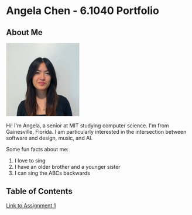 # Angela Chen - 6.1040 Portfolio
## About Me
<img src="assets/headshot.jpg" width="200">

Hi! I'm Angela, a senior at MIT studying computer science. I'm from Gainesville, Florida. I am particularly interested in the intersection between software and design, music, and AI.

Some fun facts about me:
1. I love to sing
2. I have an older brother and a younger sister
3. I can sing the ABCs backwards

## Table of Contents
[Link to Assignment 1](assignments/assignment1.md)
